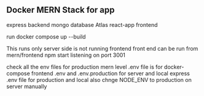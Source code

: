 ## Docker MERN Stack for app

express backend
mongo database Atlas
react-app frontend

run
  docker compose up --build

This runs only server side is not running frontend
front end can be run from mern/frontend
npm start
listening on port 3001


check all the env files for production 
mern level .env file is for docker-compose
frontend .env and .env.production for server and local
express .env file for production and local also chnge NODE_ENV to production on server manually 